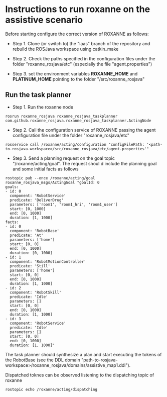 
# Instructions to run roxanne on the assistive scenario

Before starting configure the correct version of ROXANNE as follows: 

- Step 1. Clone (or switch to) the "laas" branch of the repository and rebuild the ROSJava workspace using catkin_make

- Step 2. Check the paths specified in the configuration files under the folder "roxanne_rosjava/etc" (especially the file "agent.properties")

- Step 3. set the environment variables **ROXANNE_HOME** and **PLATINUM_HOME** pointing to the folder "<path-to-rosjava-workspace>/src/roxanne_rosjava"

## Run the task planner

- Step 1. Run the roxanne node

```
rosrun roxanne_rosjava roxanne_rosjava_taskplanner com.github.roxanne_rosjava.roxanne_rosjava_taskplanner.ActingNode
```

- Step 2. Call the configuration service of ROXANNE passing the agent configuration file under the folder "roxanne_rosjava/etc"

```
rosservice call /roxanne/acting/configuration "configFilePath: '<path-to-rosjava-workspace>/src/roxanne_rosjava/etc/agent.properties'"
```

- Step 3. Send a planning request on the goal topic "/roxanne/acting/goal". The request shoul
d include the planning goal and some initial facts as follows

```
rostopic pub --once /roxanne/acting/goal roxanne_rosjava_msgs/ActingGoal "goalId: 0
goals:
- id: 0
  component: 'RobotService'
  predicate: 'DeliverDrug'
  parameters: ['room1', 'room1_hri', 'room1_user']
  start: [0, 1000]
  end: [0, 1000]
  duration: [1, 1000]
facts:
- id: 0
  component: 'RobotBase'
  predicate: 'At'
  parameters: ['home']
  start: [0, 0]
  end: [0, 1000]
  duration: [0, 1000]
- id: 1
  component: 'RobotMotionController'
  predicate: 'Still'
  parameters: ['home']
  start: [0, 0]
  end: [0, 1000]
  duration: [1, 1000]
- id: 2
  component: 'RobotSkill'
  predicate: 'Idle'
  parameters: []
  start: [0, 0]
  end: [0, 1000]
  duration: [1, 1000]
- id: 3
  component: 'RobotService'
  predicate: 'Idle'
  parameters: []
  start: [0, 0]
  end: [0, 1000]
  duration: [1, 1000]" 
```

The task planner should synthesize a plan and start executing the tokens of the RobotBase (see the DDL domain "path-to-rosjava-workspace>/roxanne_rosjava/domains/assistive_map1.ddl").

Dispatched toknes can be observed listening to the dispatching topic of roxanne 

```
rostopic echo /roxanne/acting/dispatching
```


